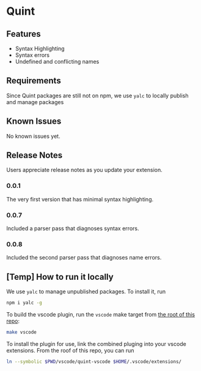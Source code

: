 # Quint



## Features

- Syntax Highlighting
- Syntax errors
- Undefined and conflicting names

## Requirements

Since Quint packages are still not on npm, we use `yalc` to locally publish and manage packages

## Known Issues

No known issues yet.

## Release Notes

Users appreciate release notes as you update your extension.

### 0.0.1

The very first version that has minimal syntax highlighting.

### 0.0.7

Included a parser pass that diagnoses syntax errors.

### 0.0.8

Included the second parser pass that diagnoses name errors.

## [Temp] How to run it locally

We use `yalc` to manage unpublished packages. To install it, run

``` sh
npm i yalc -g
```

To build the vscode plugin, run the `vscode` make target from [the root of this repo](../../):

```sh
make vscode
```

To install the plugin for use, link the combined pluging into your vscode
extensions. From the roof of this repo, you can run

```sh
ln --symbolic $PWD/vscode/quint-vscode $HOME/.vscode/extensions/
```
